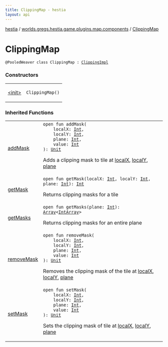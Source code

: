 ```yaml
---
title: ClippingMap - hestia
layout: api
---
```


<div class='api-docs-breadcrumbs'><a href="../../index.html">hestia</a> / <a href="../index.html">worlds.gregs.hestia.game.plugins.map.components</a> / <a href="./index.html">ClippingMap</a></div>

# ClippingMap

<div class="signature"><code><span class="identifier">@PooledWeaver</span> <span class="keyword">class </span><span class="identifier">ClippingMap</span>&nbsp;<span class="symbol">:</span>&nbsp;<a href="../-clipping-impl/index.html"><span class="identifier">ClippingImpl</span></a></code></div>

### Constructors

<table class="api-docs-table">
<tbody>
<tr>
<td markdown="1">

<a href="-init-.html">&lt;init&gt;</a>


</td>
<td markdown="1">
<div class="signature"><code><span class="identifier">ClippingMap</span><span class="symbol">(</span><span class="symbol">)</span></code></div>

</td>
</tr>
</tbody>
</table>

### Inherited Functions

<table class="api-docs-table">
<tbody>
<tr>
<td markdown="1">

<a href="../-clipping-impl/add-mask.html">addMask</a>


</td>
<td markdown="1">
<div class="signature"><code><span class="keyword">open</span> <span class="keyword">fun </span><span class="identifier">addMask</span><span class="symbol">(</span><br/>&nbsp;&nbsp;&nbsp;&nbsp;<span class="parameterName" id="worlds.gregs.hestia.game.plugins.map.components.ClippingImpl$addMask(kotlin.Int, kotlin.Int, kotlin.Int, kotlin.Int)/localX">localX</span><span class="symbol">:</span>&nbsp;<a href="https://kotlinlang.org/api/latest/jvm/stdlib/kotlin/-int/index.html"><span class="identifier">Int</span></a><span class="symbol">, </span><br/>&nbsp;&nbsp;&nbsp;&nbsp;<span class="parameterName" id="worlds.gregs.hestia.game.plugins.map.components.ClippingImpl$addMask(kotlin.Int, kotlin.Int, kotlin.Int, kotlin.Int)/localY">localY</span><span class="symbol">:</span>&nbsp;<a href="https://kotlinlang.org/api/latest/jvm/stdlib/kotlin/-int/index.html"><span class="identifier">Int</span></a><span class="symbol">, </span><br/>&nbsp;&nbsp;&nbsp;&nbsp;<span class="parameterName" id="worlds.gregs.hestia.game.plugins.map.components.ClippingImpl$addMask(kotlin.Int, kotlin.Int, kotlin.Int, kotlin.Int)/plane">plane</span><span class="symbol">:</span>&nbsp;<a href="https://kotlinlang.org/api/latest/jvm/stdlib/kotlin/-int/index.html"><span class="identifier">Int</span></a><span class="symbol">, </span><br/>&nbsp;&nbsp;&nbsp;&nbsp;<span class="parameterName" id="worlds.gregs.hestia.game.plugins.map.components.ClippingImpl$addMask(kotlin.Int, kotlin.Int, kotlin.Int, kotlin.Int)/value">value</span><span class="symbol">:</span>&nbsp;<a href="https://kotlinlang.org/api/latest/jvm/stdlib/kotlin/-int/index.html"><span class="identifier">Int</span></a><br/><span class="symbol">)</span><span class="symbol">: </span><a href="https://kotlinlang.org/api/latest/jvm/stdlib/kotlin/-unit/index.html"><span class="identifier">Unit</span></a></code></div>

Adds a clipping mask to tile at <a href="../../worlds.gregs.hestia.game.api.map/-clipping/add-mask.html#worlds.gregs.hestia.game.api.map.Clipping$addMask(kotlin.Int, kotlin.Int, kotlin.Int, kotlin.Int)/localX">localX</a>, <a href="../../worlds.gregs.hestia.game.api.map/-clipping/add-mask.html#worlds.gregs.hestia.game.api.map.Clipping$addMask(kotlin.Int, kotlin.Int, kotlin.Int, kotlin.Int)/localY">localY</a>, <a href="../../worlds.gregs.hestia.game.api.map/-clipping/add-mask.html#worlds.gregs.hestia.game.api.map.Clipping$addMask(kotlin.Int, kotlin.Int, kotlin.Int, kotlin.Int)/plane">plane</a>


</td>
</tr>
<tr>
<td markdown="1">

<a href="../-clipping-impl/get-mask.html">getMask</a>


</td>
<td markdown="1">
<div class="signature"><code><span class="keyword">open</span> <span class="keyword">fun </span><span class="identifier">getMask</span><span class="symbol">(</span><span class="parameterName" id="worlds.gregs.hestia.game.plugins.map.components.ClippingImpl$getMask(kotlin.Int, kotlin.Int, kotlin.Int)/localX">localX</span><span class="symbol">:</span>&nbsp;<a href="https://kotlinlang.org/api/latest/jvm/stdlib/kotlin/-int/index.html"><span class="identifier">Int</span></a><span class="symbol">, </span><span class="parameterName" id="worlds.gregs.hestia.game.plugins.map.components.ClippingImpl$getMask(kotlin.Int, kotlin.Int, kotlin.Int)/localY">localY</span><span class="symbol">:</span>&nbsp;<a href="https://kotlinlang.org/api/latest/jvm/stdlib/kotlin/-int/index.html"><span class="identifier">Int</span></a><span class="symbol">, </span><span class="parameterName" id="worlds.gregs.hestia.game.plugins.map.components.ClippingImpl$getMask(kotlin.Int, kotlin.Int, kotlin.Int)/plane">plane</span><span class="symbol">:</span>&nbsp;<a href="https://kotlinlang.org/api/latest/jvm/stdlib/kotlin/-int/index.html"><span class="identifier">Int</span></a><span class="symbol">)</span><span class="symbol">: </span><a href="https://kotlinlang.org/api/latest/jvm/stdlib/kotlin/-int/index.html"><span class="identifier">Int</span></a></code></div>

Returns clipping masks for a tile


</td>
</tr>
<tr>
<td markdown="1">

<a href="../-clipping-impl/get-masks.html">getMasks</a>


</td>
<td markdown="1">
<div class="signature"><code><span class="keyword">open</span> <span class="keyword">fun </span><span class="identifier">getMasks</span><span class="symbol">(</span><span class="parameterName" id="worlds.gregs.hestia.game.plugins.map.components.ClippingImpl$getMasks(kotlin.Int)/plane">plane</span><span class="symbol">:</span>&nbsp;<a href="https://kotlinlang.org/api/latest/jvm/stdlib/kotlin/-int/index.html"><span class="identifier">Int</span></a><span class="symbol">)</span><span class="symbol">: </span><a href="https://kotlinlang.org/api/latest/jvm/stdlib/kotlin/-array/index.html"><span class="identifier">Array</span></a><span class="symbol">&lt;</span><a href="https://kotlinlang.org/api/latest/jvm/stdlib/kotlin/-int-array/index.html"><span class="identifier">IntArray</span></a><span class="symbol">&gt;</span></code></div>

Returns clipping masks for an entire plane


</td>
</tr>
<tr>
<td markdown="1">

<a href="../-clipping-impl/remove-mask.html">removeMask</a>


</td>
<td markdown="1">
<div class="signature"><code><span class="keyword">open</span> <span class="keyword">fun </span><span class="identifier">removeMask</span><span class="symbol">(</span><br/>&nbsp;&nbsp;&nbsp;&nbsp;<span class="parameterName" id="worlds.gregs.hestia.game.plugins.map.components.ClippingImpl$removeMask(kotlin.Int, kotlin.Int, kotlin.Int, kotlin.Int)/localX">localX</span><span class="symbol">:</span>&nbsp;<a href="https://kotlinlang.org/api/latest/jvm/stdlib/kotlin/-int/index.html"><span class="identifier">Int</span></a><span class="symbol">, </span><br/>&nbsp;&nbsp;&nbsp;&nbsp;<span class="parameterName" id="worlds.gregs.hestia.game.plugins.map.components.ClippingImpl$removeMask(kotlin.Int, kotlin.Int, kotlin.Int, kotlin.Int)/localY">localY</span><span class="symbol">:</span>&nbsp;<a href="https://kotlinlang.org/api/latest/jvm/stdlib/kotlin/-int/index.html"><span class="identifier">Int</span></a><span class="symbol">, </span><br/>&nbsp;&nbsp;&nbsp;&nbsp;<span class="parameterName" id="worlds.gregs.hestia.game.plugins.map.components.ClippingImpl$removeMask(kotlin.Int, kotlin.Int, kotlin.Int, kotlin.Int)/plane">plane</span><span class="symbol">:</span>&nbsp;<a href="https://kotlinlang.org/api/latest/jvm/stdlib/kotlin/-int/index.html"><span class="identifier">Int</span></a><span class="symbol">, </span><br/>&nbsp;&nbsp;&nbsp;&nbsp;<span class="parameterName" id="worlds.gregs.hestia.game.plugins.map.components.ClippingImpl$removeMask(kotlin.Int, kotlin.Int, kotlin.Int, kotlin.Int)/value">value</span><span class="symbol">:</span>&nbsp;<a href="https://kotlinlang.org/api/latest/jvm/stdlib/kotlin/-int/index.html"><span class="identifier">Int</span></a><br/><span class="symbol">)</span><span class="symbol">: </span><a href="https://kotlinlang.org/api/latest/jvm/stdlib/kotlin/-unit/index.html"><span class="identifier">Unit</span></a></code></div>

Removes the clipping mask of the tile at <a href="../../worlds.gregs.hestia.game.api.map/-clipping/remove-mask.html#worlds.gregs.hestia.game.api.map.Clipping$removeMask(kotlin.Int, kotlin.Int, kotlin.Int, kotlin.Int)/localX">localX</a>, <a href="../../worlds.gregs.hestia.game.api.map/-clipping/remove-mask.html#worlds.gregs.hestia.game.api.map.Clipping$removeMask(kotlin.Int, kotlin.Int, kotlin.Int, kotlin.Int)/localY">localY</a>, <a href="../../worlds.gregs.hestia.game.api.map/-clipping/remove-mask.html#worlds.gregs.hestia.game.api.map.Clipping$removeMask(kotlin.Int, kotlin.Int, kotlin.Int, kotlin.Int)/plane">plane</a>


</td>
</tr>
<tr>
<td markdown="1">

<a href="../-clipping-impl/set-mask.html">setMask</a>


</td>
<td markdown="1">
<div class="signature"><code><span class="keyword">open</span> <span class="keyword">fun </span><span class="identifier">setMask</span><span class="symbol">(</span><br/>&nbsp;&nbsp;&nbsp;&nbsp;<span class="parameterName" id="worlds.gregs.hestia.game.plugins.map.components.ClippingImpl$setMask(kotlin.Int, kotlin.Int, kotlin.Int, kotlin.Int)/localX">localX</span><span class="symbol">:</span>&nbsp;<a href="https://kotlinlang.org/api/latest/jvm/stdlib/kotlin/-int/index.html"><span class="identifier">Int</span></a><span class="symbol">, </span><br/>&nbsp;&nbsp;&nbsp;&nbsp;<span class="parameterName" id="worlds.gregs.hestia.game.plugins.map.components.ClippingImpl$setMask(kotlin.Int, kotlin.Int, kotlin.Int, kotlin.Int)/localY">localY</span><span class="symbol">:</span>&nbsp;<a href="https://kotlinlang.org/api/latest/jvm/stdlib/kotlin/-int/index.html"><span class="identifier">Int</span></a><span class="symbol">, </span><br/>&nbsp;&nbsp;&nbsp;&nbsp;<span class="parameterName" id="worlds.gregs.hestia.game.plugins.map.components.ClippingImpl$setMask(kotlin.Int, kotlin.Int, kotlin.Int, kotlin.Int)/plane">plane</span><span class="symbol">:</span>&nbsp;<a href="https://kotlinlang.org/api/latest/jvm/stdlib/kotlin/-int/index.html"><span class="identifier">Int</span></a><span class="symbol">, </span><br/>&nbsp;&nbsp;&nbsp;&nbsp;<span class="parameterName" id="worlds.gregs.hestia.game.plugins.map.components.ClippingImpl$setMask(kotlin.Int, kotlin.Int, kotlin.Int, kotlin.Int)/value">value</span><span class="symbol">:</span>&nbsp;<a href="https://kotlinlang.org/api/latest/jvm/stdlib/kotlin/-int/index.html"><span class="identifier">Int</span></a><br/><span class="symbol">)</span><span class="symbol">: </span><a href="https://kotlinlang.org/api/latest/jvm/stdlib/kotlin/-unit/index.html"><span class="identifier">Unit</span></a></code></div>

Sets the clipping mask of tile at <a href="../../worlds.gregs.hestia.game.api.map/-clipping/set-mask.html#worlds.gregs.hestia.game.api.map.Clipping$setMask(kotlin.Int, kotlin.Int, kotlin.Int, kotlin.Int)/localX">localX</a>, <a href="../../worlds.gregs.hestia.game.api.map/-clipping/set-mask.html#worlds.gregs.hestia.game.api.map.Clipping$setMask(kotlin.Int, kotlin.Int, kotlin.Int, kotlin.Int)/localY">localY</a>, <a href="../../worlds.gregs.hestia.game.api.map/-clipping/set-mask.html#worlds.gregs.hestia.game.api.map.Clipping$setMask(kotlin.Int, kotlin.Int, kotlin.Int, kotlin.Int)/plane">plane</a>


</td>
</tr>
</tbody>
</table>

